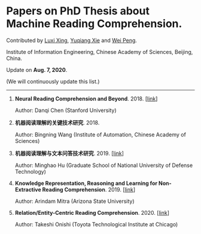 # Papers on PhD Thesis about Machine Reading Comprehension.

<!-- A list of recent papers about **Knowledge-based Machine Reading Comprehension** (**KMRC**). -->

Contributed by [Luxi Xing](https://github.com/XingLuxi), [Yuqiang Xie](https://github.com/IndexFziQ) and [Wei Peng](https://github.com/a414351664).

Institute of Information Engineering, Chinese Academy of Sciences, Beijing, China. 

Update on **Aug. 7, 2020**.

(We will continuously update this list.)

----

1. **Neural Reading Comprehension and Beyond**. 2018. [[link](https://github.com/danqi/thesis)]

    Author: Danqi Chen (Stanford University)
    

1. **机器阅读理解的关键技术研究**. 2018.

    Author: Bingning Wang (Institute of Automation, Chinese Academy of Sciences)

1. **机器阅读理解与文本问答技术研究**. 2019. [[link](https://github.com/huminghao16/thesis)]

    Author: Minghao Hu (Graduate School of National University of Defense Technology)

1. **Knowledge Representation, Reasoning and Learning for Non-Extractive Reading Comprehension**. 2019. [[link](https://repository.asu.edu/items/55482)]

    Author: Arindam Mitra (Arizona State University)

1. **Relation/Entity-Centric Reading Comprehension**. 2020. [[link](https://arxiv.org/abs/2008.11940)]
    
    Author: Takeshi Onishi (Toyota Technological Institute at Chicago)

